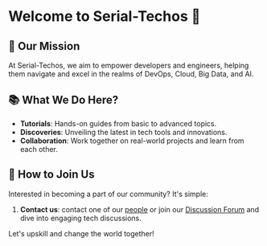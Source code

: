 
# Welcome to Serial-Techos 🚀


## 🎯 Our Mission
At Serial-Techos, we aim to empower developers and engineers, helping them navigate and excel in the realms of DevOps, Cloud, Big Data, and AI.

## 📚 What We Do Here?
- **Tutorials**: Hands-on guides from basic to advanced topics.
- **Discoveries**: Unveiling the latest in tech tools and innovations.
- **Collaboration**: Work together on real-world projects and learn from each other.

## 🤝 How to Join Us
Interested in becoming a part of our community? It's simple:

1. **Contact us**: contact one of our [people](https://github.com/orgs/serial-techos/people) or join our [Discussion Forum](https://github.com/orgs/serial-techos/discussions) and dive into engaging tech discussions.

Let's upskill and change the world together!


